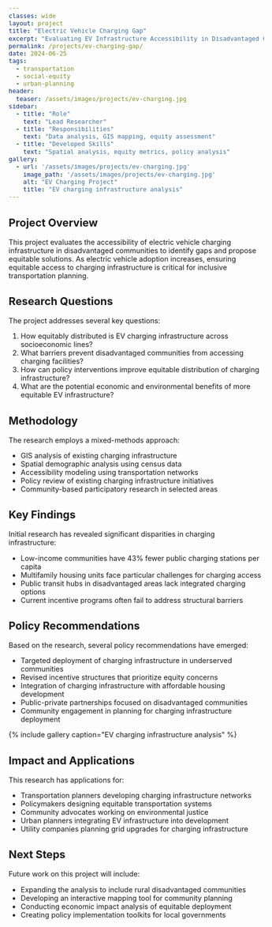 ```yaml
---
classes: wide
layout: project
title: "Electric Vehicle Charging Gap"
excerpt: "Evaluating EV Infrastructure Accessibility in Disadvantaged Communities"
permalink: /projects/ev-charging-gap/
date: 2024-06-25
tags:
  - transportation
  - social-equity
  - urban-planning
header:
  teaser: /assets/images/projects/ev-charging.jpg
sidebar:
  - title: "Role"
    text: "Lead Researcher"
  - title: "Responsibilities"
    text: "Data analysis, GIS mapping, equity assessment"
  - title: "Developed Skills"
    text: "Spatial analysis, equity metrics, policy analysis"
gallery:
  - url: '/assets/images/projects/ev-charging.jpg'
    image_path: '/assets/images/projects/ev-charging.jpg'
    alt: "EV Charging Project"
    title: "EV charging infrastructure analysis"
---
```


<style>
    body {
        font-size: 90%; 
    }
</style>

## Project Overview

This project evaluates the accessibility of electric vehicle charging infrastructure in disadvantaged communities to identify gaps and propose equitable solutions. As electric vehicle adoption increases, ensuring equitable access to charging infrastructure is critical for inclusive transportation planning.

## Research Questions

The project addresses several key questions:
1. How equitably distributed is EV charging infrastructure across socioeconomic lines?
2. What barriers prevent disadvantaged communities from accessing charging facilities?
3. How can policy interventions improve equitable distribution of charging infrastructure?
4. What are the potential economic and environmental benefits of more equitable EV infrastructure?

## Methodology

The research employs a mixed-methods approach:
- GIS analysis of existing charging infrastructure
- Spatial demographic analysis using census data
- Accessibility modeling using transportation networks
- Policy review of existing charging infrastructure initiatives
- Community-based participatory research in selected areas

## Key Findings

Initial research has revealed significant disparities in charging infrastructure:
- Low-income communities have 43% fewer public charging stations per capita
- Multifamily housing units face particular challenges for charging access
- Public transit hubs in disadvantaged areas lack integrated charging options
- Current incentive programs often fail to address structural barriers

## Policy Recommendations

Based on the research, several policy recommendations have emerged:
- Targeted deployment of charging infrastructure in underserved communities
- Revised incentive structures that prioritize equity concerns
- Integration of charging infrastructure with affordable housing development
- Public-private partnerships focused on disadvantaged communities
- Community engagement in planning for charging infrastructure deployment

{% include gallery caption="EV charging infrastructure analysis" %}

## Impact and Applications

This research has applications for:
- Transportation planners developing charging infrastructure networks
- Policymakers designing equitable transportation systems
- Community advocates working on environmental justice
- Urban planners integrating EV infrastructure into development
- Utility companies planning grid upgrades for charging infrastructure

## Next Steps

Future work on this project will include:
- Expanding the analysis to include rural disadvantaged communities
- Developing an interactive mapping tool for community planning
- Conducting economic impact analysis of equitable deployment
- Creating policy implementation toolkits for local governments 